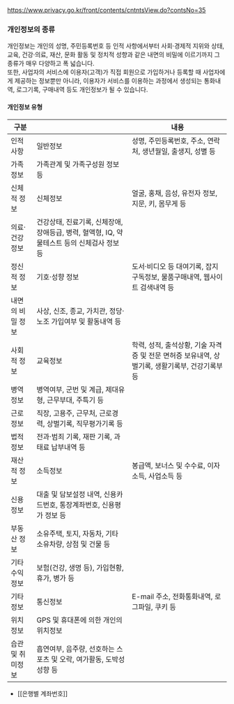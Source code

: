 
https://www.privacy.go.kr/front/contents/cntntsView.do?contsNo=35

### **개인정보의 종류**

개인정보는 개인의 성명, 주민등록번호 등 인적 사항에서부터 사회·경제적 지위와 상태, 교육, 건강·의료, 재산, 문화 활동 및 정치적 성향과 같은 내면의 비밀에 이르기까지 그 종류가 매우 다양하고 폭 넓습니다.  
또한, 사업자의 서비스에 이용자(고객)가 직접 회원으로 가입하거나 등록할 때 사업자에게 제공하는 정보뿐만 아니라, 이용자가 서비스를 이용하는 과정에서 생성되는 통화내역, 로그기록, 구매내역 등도 개인정보가 될 수 있습니다.


#### 개인정보 유형

| 구분        |                                                         | 내용                                                       |
| --------- | ------------------------------------------------------- | -------------------------------------------------------- |
| 인적사항      | 일반정보                                                    | 성명, 주민등록번호, 주소, 연락처, 생년월일, 출생지, 성별 등                     |
| 가족정보      | 가족관계 및 가족구성원 정보 등                                       |                                                          |
| 신체적 정보    | 신체정보                                                    | 얼굴, 홍채, 음성, 유전자 정보, 지문, 키, 몸무게 등                         |
| 의료·건강 정보  | 건강상태, 진료기록, 신체장애, 장애등급, 병력, 혈액형, IQ, 약물테스트 등의 신체검사 정보 등 |                                                          |
| 정신적 정보    | 기호·성향 정보                                                | 도서·비디오 등 대여기록, 잡지구독정보, 물품구매내역, 웹사이트 검색내역 등               |
| 내면의 비밀 정보 | 사상, 신조, 종교, 가치관, 정당·노조 가입여부 및 활동내역 등                    |                                                          |
| 사회적 정보    | 교육정보                                                    | 학력, 성적, 출석상황, 기술 자격증 및 전문 면허증 보유내역, 상벌기록, 생활기록부, 건강기록부 등 |
| 병역정보      | 병역여부, 군번 및 계급, 제대유형, 근무부대, 주특기 등                        |                                                          |
| 근로정보      | 직장, 고용주, 근무처, 근로경력, 상벌기록, 직무평가기록 등                      |                                                          |
| 법적정보      | 전과·범죄 기록, 재판 기록, 과태료 납부내역 등                             |                                                          |
| 재산적 정보    | 소득정보                                                    | 봉급액, 보너스 및 수수료, 이자소득, 사업소득 등                             |
| 신용정보      | 대출 및 담보설정 내역, 신용카드번호, 통장계좌번호, 신용평가 정보 등                 |                                                          |
| 부동산 정보    | 소유주택, 토지, 자동차, 기타 소유차량, 상점 및 건물 등                       |                                                          |
| 기타 수익 정보  | 보험(건강, 생명 등), 가입현황, 휴가, 병가 등                            |                                                          |
| 기타 정보     | 통신정보                                                    | E-mail 주소, 전화통화내역, 로그파일, 쿠키 등                            |
| 위치정보      | GPS 및 휴대폰에 의한 개인의 위치정보                                  |                                                          |
| 습관 및 취미정보 | 흡연여부, 음주량, 선호하는 스포츠 및 오락, 여가활동, 도박성성향 등                 |                                                          |



- [[은행별 계좌번호]]